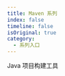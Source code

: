 ```yaml
---
title: Maven 系列
index: false
timeline: false
isOriginal: true
category:
  - 系列入口
---
```


Java 项目构建工具

<!-- more -->

<Catalog />

